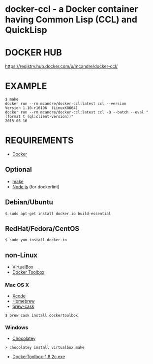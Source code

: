 # docker-ccl - a Docker container having Common Lisp (CCL) and QuickLisp

# DOCKER HUB

https://registry.hub.docker.com/u/mcandre/docker-ccl/

# EXAMPLE

```
$ make
docker run --rm mcandre/docker-ccl:latest ccl --version
Version 1.10-r16196  (LinuxX8664)
docker run --rm mcandre/docker-ccl:latest ccl -Q --batch --eval "(format t (ql:client-version))"
2015-06-16
```

# REQUIREMENTS

* [Docker](https://www.docker.com/)

## Optional

* [make](http://www.gnu.org/software/make/)
* [Node.js](https://nodejs.org/en/) (for dockerlint)

## Debian/Ubuntu

```
$ sudo apt-get install docker.io build-essential
```

## RedHat/Fedora/CentOS

```
$ sudo yum install docker-io
```

## non-Linux

* [VirtualBox](https://www.virtualbox.org/)
* [Docker Toolbox](https://www.docker.com/toolbox)

### Mac OS X

* [Xcode](http://itunes.apple.com/us/app/xcode/id497799835?ls=1&mt=12)
* [Homebrew](http://brew.sh/)
* [brew-cask](http://caskroom.io/)

```
$ brew cask install dockertoolbox
```

### Windows

* [Chocolatey](https://chocolatey.org/)

```
> chocolatey install virtualbox make
```

* [DockerToolbox-1.8.2c.exe](https://github.com/docker/toolbox/releases/download/v1.8.2c/DockerToolbox-1.8.2c.exe)
